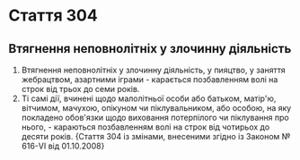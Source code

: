 Cтаття 304
====
Втягнення неповнолітніх у злочинну діяльність
----
1. Втягнення неповнолітніх у злочинну діяльність, у пияцтво, у заняття жебрацтвом, азартними іграми -
карається позбавленням волі на строк від трьох до семи років.
2. Ті самі дії, вчинені щодо малолітньої особи або батьком, матір'ю, вітчимом, мачухою, опікуном чи піклувальником, або особою, на яку покладено обов'язки щодо виховання потерпілого чи піклування про нього, -
караються позбавленням волі на строк від чотирьох до десяти років.
{Стаття 304 із змінами, внесеними згідно із Законом № 616-VI від 01.10.2008}
